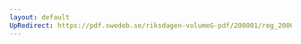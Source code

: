 ```yaml
---
layout: default
UpRedirect: https://pdf.swedeb.se/riksdagen-volumeG-pdf/200001/reg_200001/reg_200001_0035.pdf
---
```

